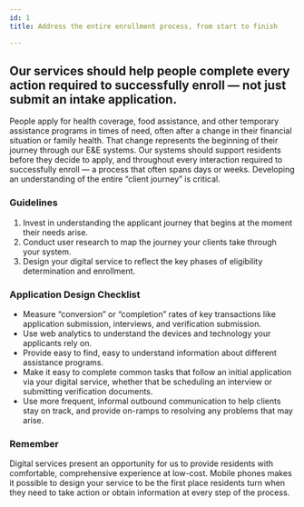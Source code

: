```yaml
---
id: 1
title: Address the entire enrollment process, from start to finish

---
```


## Our services should help people complete every action required to successfully enroll — not just submit an intake application.

People apply for health coverage, food assistance, and other temporary assistance programs in times of need, often after a change in their financial situation or family health. That change represents the beginning of their journey through our E&E systems.  Our systems should support residents before they decide to apply, and throughout every interaction required to successfully enroll — a process that often spans days or weeks.  Developing an understanding of the entire “client journey” is critical.

### Guidelines

1. Invest in understanding the applicant journey that begins at the moment their needs arise.
2. Conduct user research to map the journey your clients take through your system.
3. Design your digital service to reflect the key phases of eligibility determination and enrollment.

### Application Design Checklist
- Measure “conversion” or “completion” rates of key transactions like application submission, interviews, and verification submission.
- Use web analytics to understand the devices and technology your applicants rely on.
- Provide easy to find, easy to understand information about different assistance programs.
- Make it easy to complete common tasks that follow an initial application via your digital service, whether that be scheduling an interview or submitting verification documents.
- Use more frequent, informal outbound communication to help clients stay on track, and provide on-ramps to resolving any problems that may arise.

### Remember
Digital services present an opportunity for us to provide residents with comfortable, comprehensive experience at low-cost. Mobile phones makes it possible to design your service to be the first place residents turn when they need to take action or obtain information at every step of the process.